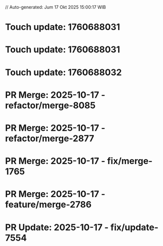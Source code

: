 // Auto-generated: Jum 17 Okt 2025 15:00:17 WIB

# Touch update: 1760688031

# Touch update: 1760688031

# Touch update: 1760688032

# PR Merge: 2025-10-17 - refactor/merge-8085

# PR Merge: 2025-10-17 - refactor/merge-2877

# PR Merge: 2025-10-17 - fix/merge-1765

# PR Merge: 2025-10-17 - feature/merge-2786

# PR Update: 2025-10-17 - fix/update-7554
